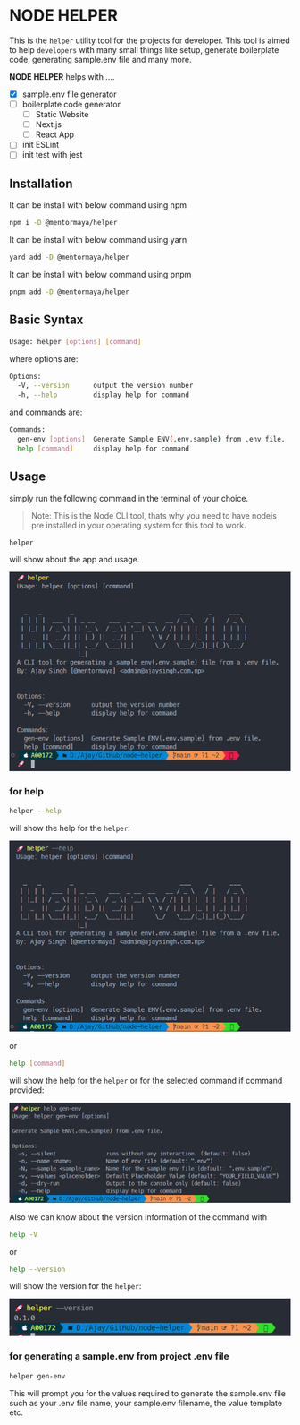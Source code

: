 # NODE HELPER

This is the `helper` utility tool for the projects for developer. This tool is aimed to help `developers` with many small things like setup, generate boilerplate code, generating sample.env file and many more.

**NODE HELPER** helps with ....

- [x] sample.env file generator
- [ ] boilerplate code generator
  - [ ] Static Website
  - [ ] Next.js
  - [ ] React App
- [ ] init ESLint
- [ ] init test with jest

## Installation

It can be install with below command using npm

```bash
npm i -D @mentormaya/helper
```

It can be install with below command using yarn

```bash
yard add -D @mentormaya/helper
```

It can be install with below command using pnpm

```bash
pnpm add -D @mentormaya/helper
```

## Basic Syntax

```bash
Usage: helper [options] [command]
```

where options are:

```bash
Options:
  -V, --version      output the version number
  -h, --help         display help for command
```

and commands are:

```bash
Commands:
  gen-env [options]  Generate Sample ENV(.env.sample) from .env file.
  help [command]     display help for command
```

## Usage

simply run the following command in the terminal of your choice.

>Note: This is the Node CLI tool, thats why you need to have nodejs pre installed in your operating system for this tool to work.

```bash
helper
```

will show about the app and usage.

![basic usage of helper](/images/helper.png "helper command preview")

### for help

```bash
helper --help
```

will show the help for the `helper`:

![help with options](/images/help-option.png "help option preview")

or

```bash
help [command]
```

will show the help for the `helper` or for the selected command if command provided:

![help with options](/images/help-command.png "help option preview")

Also we can know about the version information of the command with

```bash
help -V
```

or

```bash
help --version
```

will show the version for the `helper`:

![help with options](/images/version.png "help option preview")

### for generating a sample.env from project .env file

```bash
helper gen-env
```

This will prompt you for the values required to generate the sample.env file such as your .env file name, your sample.env filename, the value template etc.
